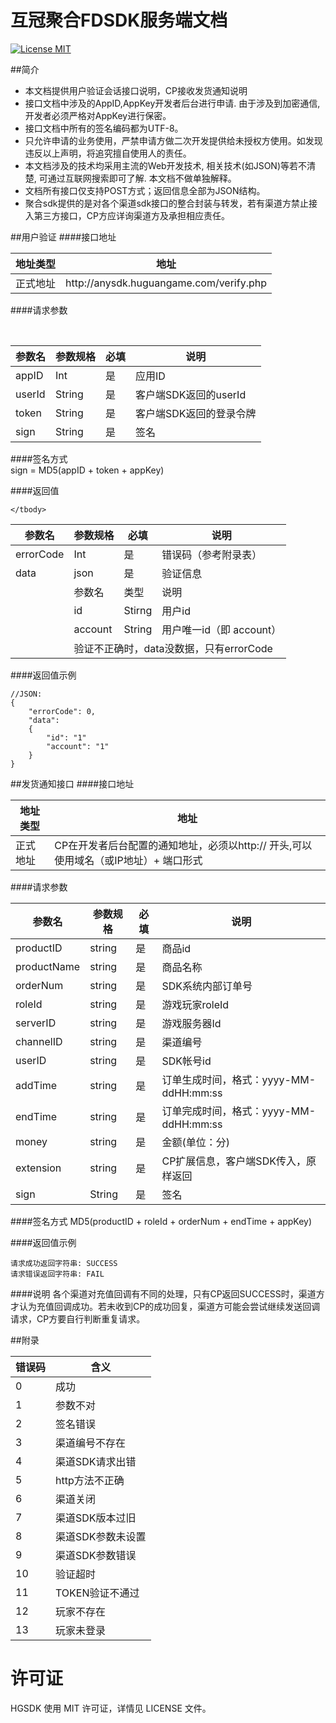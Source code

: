 # 互冠聚合FDSDK服务端文档
[![License MIT](https://img.shields.io/badge/license-MIT-green.svg?style=flat)](https://raw.githubusercontent.com/huguan/FDSDKServer/master/LICENSE)&nbsp;

##简介


* 本文档提供用户验证会话接口说明，CP接收发货通知说明
* 接口文档中涉及的AppID,AppKey开发者后台进行申请. 由于涉及到加密通信, 开发者必须严格对AppKey进行保密。
* 接口文档中所有的签名编码都为UTF-8。
* 只允许申请的业务使用，严禁申请方做二次开发提供给未授权方使用。如发现违反以上声明，将追究擅自使用人的责任。
* 本文档涉及的技术均采用主流的Web开发技术, 相关技术(如JSON)等若不清楚, 可通过互联网搜索即可了解. 本文档不做单独解释。
* 文档所有接口仅支持POST方式；返回信息全部为JSON结构。
* 聚合sdk提供的是对各个渠道sdk接口的整合封装与转发，若有渠道方禁止接入第三方接口，CP方应详询渠道方及承担相应责任。

##用户验证
####接口地址
<table>
    <thead>
        <tr>
            <th>地址类型</th>
            <th>地址</th>
        </tr>
    </thead>
    <tbody>
        <tr>
            <td>正式地址</td>
            <td>http://anysdk.huguangame.com/verify.php</td>
        </tr>
    </tbody>
</table>

####请求参数
<table>
    <thead>
        <tr>
            <th>参数名</th>
            <th>参数规格</th>
            <th>必填</th>
            <th>说明</th>
        </tr>
    </thead>
    <tbody>
        <tr>
            <td>appID</td>
            <td>Int</td>
            <td>是</td>
            <td>应用ID</td>
        </tr>
        <tr>
            <td>userId</td>
            <td>String</td>
            <td>是</td>
            <td>客户端SDK返回的userId</td>
        </tr>
        <tr>
            <td>token</td>
            <td>String</td>
            <td>是</td>
            <td>客户端SDK返回的登录令牌</td>
        </tr>
        <tr>
            <td>sign</td>
            <td>String</td>
            <td>是</td>
            <td>签名</td>
        </tr>
    </tbody>
</table>

####签名方式<br>
sign = MD5(appID + token + appKey)


####返回值
<table>
    <thead>
        <tr>
            <th>参数名</th>
            <th>参数规格</th>
            <th>必填</th>
            <th>说明</th>
        </tr>
    </thead>
    <tbody>
        <tr>
            <td>errorCode</td>
            <td>Int</td>
            <td>是</td>
            <td>错误码（参考附录表）</td>
        </tr>
        <tr>
            <td>data</td>
            <td>json</td>
            <td>是</td>
            <td>验证信息</td>
        </tr>
        <tr>
            <td rowspan="4">
            </td>
            <td colspan="1">
                参数名
            </td>
            <td colspan="1">
                类型
            </td>
            <td colspan="1">
                说明
            </td>
        </tr>
        <tr>
            <td>
               id
            </td>
            <td>
                Stirng
            </td>
            <td>
                用户id
            </td>
        </tr>
        <tr>
            <td>
               account
            </td>
            <td>
                String
            </td>
            <td>
                用户唯一id（即  account）
            </td>
        </tr>
        <tr>
            <td colspan="3">
               验证不正确时，data没数据，只有errorCode
            </td>
        </tr>
        
        
    </tbody>
</table>

####返回值示例
```
//JSON:
{    
    "errorCode": 0,
    "data":
    {
        "id": "1"
        "account": "1"
    }
}
```

##发货通知接口
####接口地址
<table>
    <thead>
        <tr>
            <th>地址类型</th>
            <th>地址</th>
        </tr>
    </thead>
    <tbody>
        <tr>
            <td>正式地址</td>
            <td>CP在开发者后台配置的通知地址，必须以http:// 开头,可以使用域名（或IP地址）+ 端口形式</td>
        </tr>
    </tbody>
</table>


####请求参数
<table>
    <thead>
        <tr>
            <th>参数名</th>
            <th>参数规格</th>
            <th>必填</th>
            <th>说明</th>
        </tr>
    </thead>
    <tbody>
        <tr>
            <td>productID</td>
            <td>string</td>
            <td>是</td>
            <td>商品id</td>
        </tr>
        <tr>
            <td>productName</td>
            <td>string</td>
            <td>是</td>
            <td>商品名称</td>
        </tr>
        <tr>
            <td>orderNum</td>
            <td>string</td>
            <td>是</td>
            <td>SDK系统内部订单号</td>
        </tr>
        <tr>
            <td>roleId</td>
            <td>string</td>
            <td>是</td>
            <td>游戏玩家roleId</td>
        </tr>
        <tr>
            <td>serverID</td>
            <td>string</td>
            <td>是</td>
            <td>游戏服务器Id</td>
        </tr>
        <tr>
            <td>channelID</td>
            <td>string</td>
            <td>是</td>
            <td>渠道编号</td>
        </tr>
        <tr>
            <td>userID</td>
            <td>string</td>
            <td>是</td>
            <td>SDK帐号id</td>
        </tr>
        <tr>
            <td>addTime</td>
            <td>string</td>
            <td>是</td>
            <td>订单生成时间，格式：yyyy-MM-ddHH:mm:ss </td>
        </tr>
        <tr>
            <td>endTime</td>
            <td>string</td>
            <td>是</td>
            <td>订单完成时间，格式：yyyy-MM-ddHH:mm:ss</td>
        </tr>
        <tr>
            <td>money</td>
            <td>string</td>
            <td>是</td>
            <td>金额(单位：分)</td>
        </tr>
        <tr>
            <td>extension</td>
            <td>string</td>
            <td>是</td>
            <td>CP扩展信息，客户端SDK传入，原样返回</td>
        </tr>
        <tr>
            <td>sign</td>
            <td>String</td>
            <td>是</td>
            <td>签名</td>
        </tr>
    </tbody>
</table>

####签名方式
MD5(productID + roleId + orderNum + endTime + appKey)

####返回值示例
```
请求成功返回字符串: SUCCESS
请求错误返回字符串: FAIL
```

####说明
各个渠道对充值回调有不同的处理，只有CP返回SUCCESS时，渠道方才认为充值回调成功。若未收到CP的成功回复，渠道方可能会尝试继续发送回调请求，CP方要自行判断重复请求。


##附录
<table>
    <thead>
        <tr>
            <th>错误码</th>
            <th>含义</th>
        </tr>
    </thead>
    <tbody>
        <tr>
            <td>0</td>
            <td>成功</td>
        </tr>
        <tr>
            <td>1</td>
            <td>参数不对</td>
        </tr>
        <tr>
            <td>2</td>
            <td>签名错误</td>
        </tr>
        <tr>
            <td>3</td>
            <td>渠道编号不存在</td>
        </tr>
        <tr>
            <td>4</td>
            <td>渠道SDK请求出错</td>
        </tr>
        <tr>
            <td>5</td>
            <td>http方法不正确</td>
        </tr>
        <tr>
            <td>6</td>
            <td>渠道关闭</td>
        </tr>
        <tr>
            <td>7</td>
            <td>渠道SDK版本过旧</td>
        </tr>
        <tr>
            <td>8</td>
            <td>渠道SDK参数未设置</td>
        </tr>
        <tr>
            <td>9</td>
            <td>渠道SDK参数错误</td>
        </tr>
        <tr>
            <td>10</td>
            <td>验证超时</td>
        </tr>
        <tr>
            <td>11</td>
            <td>TOKEN验证不通过</td>
        </tr>
         <tr>
            <td>12</td>
            <td>玩家不存在</td>
        </tr>
        <tr>
            <td>13</td>
            <td>玩家未登录</td>
        </tr>
    </tbody>
</table>


许可证
==============
HGSDK 使用 MIT 许可证，详情见 LICENSE 文件。
